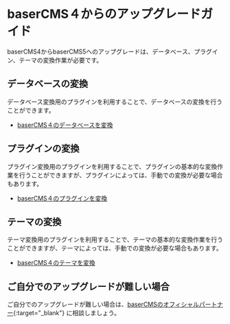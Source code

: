 # baserCMS４からのアップグレードガイド

baserCMS4からbaserCMS5へのアップグレードは、データベース、プラグイン、テーマの変換作業が必要です。

## データベースの変換
データベース変換用のプラグインを利用することで、データベースの変換を行うことができます。

- [baserCMS４のデータベースを変換](./migration_db_from_ver4)

## プラグインの変換
プラグイン変換用のプラグインを利用することで、プラグインの基本的な変換作業を行うことができますが、プラグインによっては、手動での変換が必要な場合もあります。

- [baserCMS４のプラグインを変換](./migration_plugin_from_ver4)

## テーマの変換
テーマ変換用のプラグインを利用することで、テーマの基本的な変換作業を行うことができますが、テーマによっては、手動での変換が必要な場合もあります。

- [baserCMS４のテーマを変換](./migration_theme_from_ver4)

## ご自分でのアップグレードが難しい場合
ご自分でのアップグレードが難しい場合は、[baserCMSのオフィシャルパートナー](https://basercms.net/partners/){:target="_blank"} に相談しましょう。